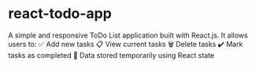 # react-todo-app
A simple and responsive ToDo List application built with React.js. It allows users to:  ✅ Add new tasks  📋 View current tasks  🗑️ Delete tasks  ✔️ Mark tasks as completed  💾 Data stored temporarily using React state
